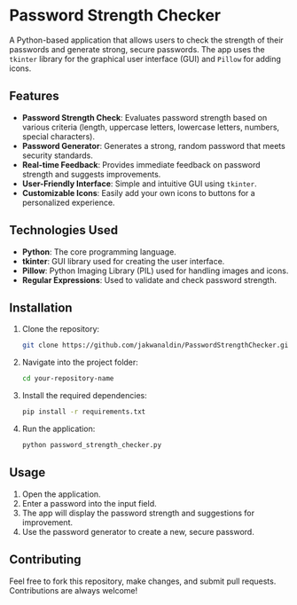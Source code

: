 # Password Strength Checker

A Python-based application that allows users to check the strength of their passwords and generate strong, secure passwords. The app uses the `tkinter` library for the graphical user interface (GUI) and `Pillow` for adding icons.

## Features
- **Password Strength Check**: Evaluates password strength based on various criteria (length, uppercase letters, lowercase letters, numbers, special characters).
- **Password Generator**: Generates a strong, random password that meets security standards.
- **Real-time Feedback**: Provides immediate feedback on password strength and suggests improvements.
- **User-Friendly Interface**: Simple and intuitive GUI using `tkinter`.
- **Customizable Icons**: Easily add your own icons to buttons for a personalized experience.

## Technologies Used
- **Python**: The core programming language.
- **tkinter**: GUI library used for creating the user interface.
- **Pillow**: Python Imaging Library (PIL) used for handling images and icons.
- **Regular Expressions**: Used to validate and check password strength.

## Installation

1. Clone the repository:
   ```bash
   git clone https://github.com/jakwanaldin/PasswordStrengthChecker.git
   ```

2. Navigate into the project folder:
   ```bash
   cd your-repository-name
   ```

3. Install the required dependencies:
   ```bash
   pip install -r requirements.txt
   ```

4. Run the application:
   ```bash
   python password_strength_checker.py
   ```

## Usage

1. Open the application.
2. Enter a password into the input field.
3. The app will display the password strength and suggestions for improvement.
4. Use the password generator to create a new, secure password.

## Contributing

Feel free to fork this repository, make changes, and submit pull requests. Contributions are always welcome!

